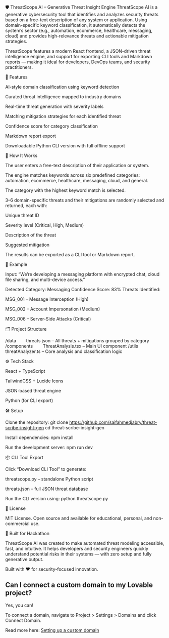 🛡️ ThreatScope AI – Generative Threat Insight Engine
ThreatScope AI is a generative cybersecurity tool that identifies and analyzes security threats based on a free-text description of any system or application. Using domain-specific keyword classification, it automatically detects the system’s sector (e.g., automation, ecommerce, healthcare, messaging, cloud) and provides high-relevance threats and actionable mitigation strategies.

ThreatScope features a modern React frontend, a JSON-driven threat intelligence engine, and support for exporting CLI tools and Markdown reports — making it ideal for developers, DevOps teams, and security practitioners.

🚀 Features

AI-style domain classification using keyword detection

Curated threat intelligence mapped to industry domains

Real-time threat generation with severity labels

Matching mitigation strategies for each identified threat

Confidence score for category classification

Markdown report export

Downloadable Python CLI version with full offline support

🧠 How It Works

The user enters a free-text description of their application or system.

The engine matches keywords across six predefined categories: automation, ecommerce, healthcare, messaging, cloud, and general.

The category with the highest keyword match is selected.

3–6 domain-specific threats and their mitigations are randomly selected and returned, each with:

Unique threat ID

Severity level (Critical, High, Medium)

Description of the threat

Suggested mitigation

The results can be exported as a CLI tool or Markdown report.

🧪 Example

Input:
“We’re developing a messaging platform with encrypted chat, cloud file sharing, and multi-device access.”

Detected Category: Messaging
Confidence Score: 83%
Threats Identified:

MSG_001 – Message Interception (High)

MSG_002 – Account Impersonation (Medium)

MSG_006 – Server-Side Attacks (Critical)

🗂 Project Structure

/data
  threats.json – All threats + mitigations grouped by category
/components
  ThreatAnalysis.tsx – Main UI component
/utils
  threatAnalyzer.ts – Core analysis and classification logic

⚙️ Tech Stack

React + TypeScript

TailwindCSS + Lucide Icons

JSON-based threat engine

Python (for CLI export)

🛠 Setup

Clone the repository:
git clone https://github.com/saifahmedjabry/threat-scribe-insight-gen
cd threat-scribe-insight-gen

Install dependencies:
npm install

Run the development server:
npm run dev

📦 CLI Tool Export

Click “Download CLI Tool” to generate:

threatscope.py – standalone Python script

threats.json – full JSON threat database

Run the CLI version using:
python threatscope.py

📄 License

MIT License. Open source and available for educational, personal, and non-commercial use.

🙌 Built for Hackathon

ThreatScope AI was created to make automated threat modeling accessible, fast, and intuitive. It helps developers and security engineers quickly understand potential risks in their systems — with zero setup and fully generative output.

Built with ❤️ for security-focused innovation.



## Can I connect a custom domain to my Lovable project?

Yes, you can!

To connect a domain, navigate to Project > Settings > Domains and click Connect Domain.

Read more here: [Setting up a custom domain](https://docs.lovable.dev/tips-tricks/custom-domain#step-by-step-guide)
